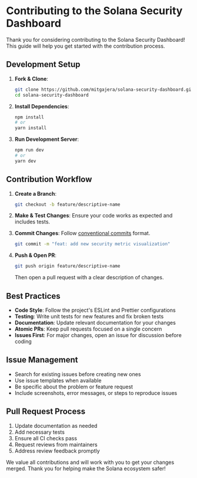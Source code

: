 # Contributing to the Solana Security Dashboard

Thank you for considering contributing to the Solana Security Dashboard! This guide will help you get started with the contribution process.

## Development Setup

1. **Fork & Clone**:
   ```bash
   git clone https://github.com/mitgajera/solana-security-dashboard.git
   cd solana-security-dashboard
   ```

2. **Install Dependencies**:
   ```bash
   npm install
   # or
   yarn install
   ```

3. **Run Development Server**:
   ```bash
   npm run dev
   # or
   yarn dev
   ```

## Contribution Workflow

1. **Create a Branch**:
   ```bash
   git checkout -b feature/descriptive-name
   ```

2. **Make & Test Changes**: Ensure your code works as expected and includes tests.

3. **Commit Changes**: Follow [conventional commits](https://www.conventionalcommits.org/) format.
   ```bash
   git commit -m "feat: add new security metric visualization"
   ```

4. **Push & Open PR**:
   ```bash
   git push origin feature/descriptive-name
   ```
   Then open a pull request with a clear description of changes.

## Best Practices

- **Code Style**: Follow the project's ESLint and Prettier configurations
- **Testing**: Write unit tests for new features and fix broken tests
- **Documentation**: Update relevant documentation for your changes
- **Atomic PRs**: Keep pull requests focused on a single concern
- **Issues First**: For major changes, open an issue for discussion before coding

## Issue Management

- Search for existing issues before creating new ones
- Use issue templates when available
- Be specific about the problem or feature request
- Include screenshots, error messages, or steps to reproduce issues

## Pull Request Process

1. Update documentation as needed
2. Add necessary tests
3. Ensure all CI checks pass
4. Request reviews from maintainers
5. Address review feedback promptly

We value all contributions and will work with you to get your changes merged. Thank you for helping make the Solana ecosystem safer!
